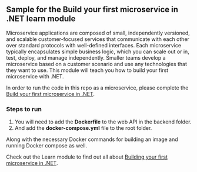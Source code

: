 ## Sample for the Build your first microservice in .NET learn module

Microservice applications are composed of small, independently versioned, and scalable customer-focused services that communicate with each other over standard protocols with well-defined interfaces. Each microservice typically encapsulates simple business logic, which you can scale out or in, test, deploy, and manage independently.  Smaller teams develop a microservice based on a customer scenario and use any technologies that they want to use. This module will teach you how to build your first microservice with .NET.

In order to run the code in this repo as a microservice, please complete the [Build your first microservice in .NET](https://docs.microsoft.com/learn/modules/dotnet-microservices).

### Steps to run

1. You will need to add the **Dockerfile** to the web API in the backend folder.
1. And add the **docker-compose.yml** file to the root folder.

Along with the necessary Docker commands for building an image and running Docker compose as well.

Check out the Learn module to find out all about [Building your first microservice in .NET](https://docs.microsoft.com/learn/modules/dotnet-microservices).